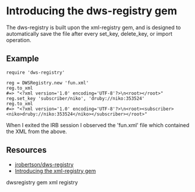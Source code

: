 # Introducing the dws-registry gem

The dws-registry is built upon the xml-registry gem, and is designed to automatically save the file after every set_key, delete_key, or import operation.

## Example

    require 'dws-registry'

    reg = DWSRegistry.new 'fun.xml'
    reg.to_xml
    #=> "<?xml version='1.0' encoding='UTF-8'?>\n<root></root>"
    reg.set_key 'subscriber/niko', 'druby://niko:353524'
    reg.to_xml
    #=> "<?xml version='1.0' encoding='UTF-8'?>\n<root><subscriber><niko>druby://niko:353524</niko></subscriber></root>"

When I exited the IRB session I observed the 'fun.xml' file which contained the XML from the above.

## Resources

* [jrobertson/dws-registry](https://github.com/jrobertson/dws-registry)
* [Introducing the xml-registry gem](http://www.jamesrobertson.eu/snippets/2012/01/18/1357hrs.html)

dwsregistry gem xml registry
